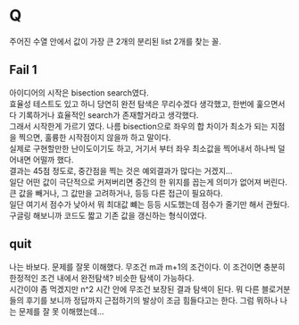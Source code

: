 # Q  
주어진 수열 안에서 값이 가장 큰 2개의 분리된 list 2개를 찾는 꼴.  
## Fail 1  
아이디어의 시작은 bisection search였다.  
효율성 테스트도 있고 하니 당연히 완전 탐색은 무리수겠다 생각했고, 한번에 훑으면서 다 기록하거나 효율적인 search가 존재할거라고 생각했다.  
그래서 시작한게 가르기 였다. 나름 bisection으로 좌우의 합 차이가 최소가 되는 지점을 찍으면, 훌륭한 시작점이지 않을까 하고 말이다.  
실제로 구현할만한 난이도이기도 하고, 거기서 부터 좌우 최소값을 찍어내서 하나씩 덜어내면 어떨까 했다.  
결과는 45점 정도로, 중간점을 찍는 것은 예외결과가 많다는 거겠지...  
일단 어떤 값이 극단적으로 커져버리면 중간의 한 위지를 꼽는게 의미가 없어져 버린다. 큰 값을 빼거나, 그 값만을 고려하거나, 등등 다른 접근이 필요하다.  
일단 여기서 점수가 낮아서 뭐 최대값 뺴는 등등 시도했는데 점수가 줄기만 해서 관뒀다. 구글링 해보니까 코드도 짧고 기존 값을 갱신하는 형식이였다.
## quit  
나는 바보다. 문제를 잘못 이해했다. 무조건 m과 m+1의 조건이다. 이 조건이면 충분히 한정적인 조건 내에서 완전탐색? 비슷한 탐색이 가능하다.  
시간이야 좀 먹겠지만 n^2 시간 안에 무조건 보장된 결과 탐색이 된다. 뭐 다른 블로거분들의 후기를 보니까 정답까지 근접하기의 발상이 조금 힘들다고는 한다. 그럼 뭐하나 나는 문제를 잘 못 이해했는데...
